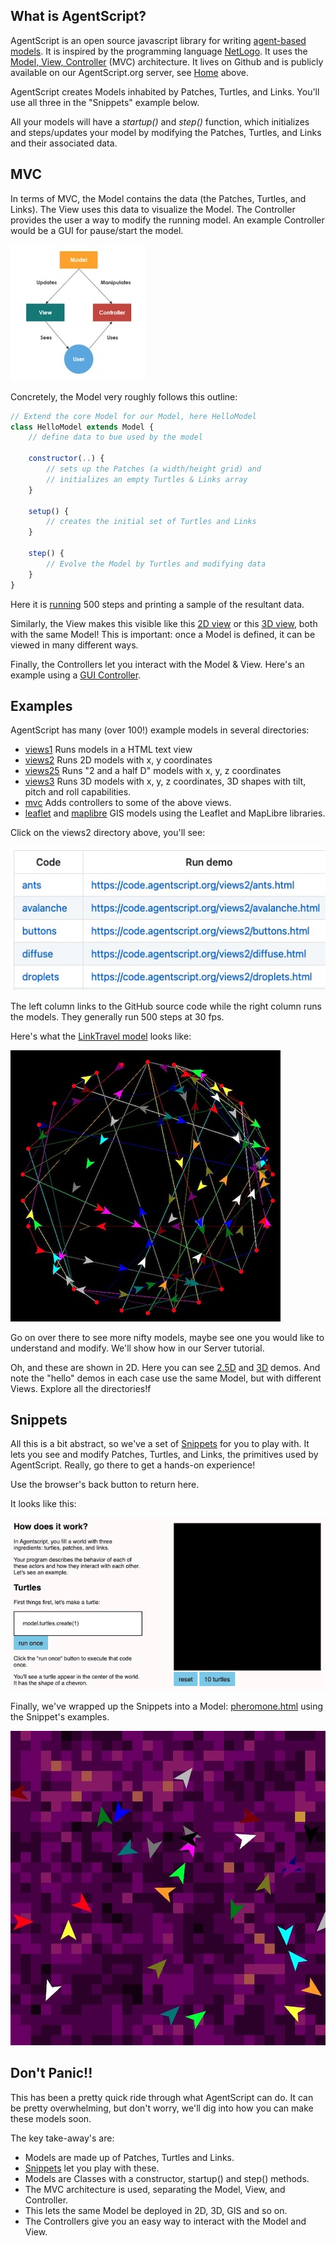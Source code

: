 ## What is AgentScript?

AgentScript is an open source javascript library for writing
[agent-based models](https://en.wikipedia.org/wiki/Agent-based_model).
It is inspired by the programming language
[NetLogo](https://ccl.northwestern.edu/netlogo). It uses the [Model, View, Controller](https://developer.mozilla.org/en-US/docs/Glossary/MVC) (MVC) architecture. It lives on Github and is publicly available on our AgentScript.org server, see [Home](https://code.agentscript.org/docs/) above.

AgentScript creates Models inhabited by Patches, Turtles, and Links. You'll use all three in the "Snippets" example below.

All your models will have a _startup()_ and _step()_ function, which initializes and steps/updates your model by modifying the Patches, Turtles, and Links and their associated data.

## MVC

In terms of MVC, the Model contains the data (the Patches, Turtles, and Links). The View uses this data to visualize the Model. The Controller provides the user a way to modify the running model. An example Controller would be a GUI for pause/start the model.

![Image](/config/cleantheme/static/MVC.jpg)

Concretely, the Model very roughly follows this outline:

```javascript
// Extend the core Model for our Model, here HelloModel
class HelloModel extends Model {
    // define data to bue used by the model

    constructor(..) {
        // sets up the Patches (a width/height grid) and
        // initializes an empty Turtles & Links array
    }

    setup() {
        // creates the initial set of Turtles and Links
    }

    step() {
        // Evolve the Model by Turtles and modifying data
    }
}
```

Here it is [running](https://code.agentscript.org/views1/hello.html) 500 steps and printing a sample of the resultant data.

Similarly, the View makes this visible like this [2D view](https://code.agentscript.org/views2/hello.html) or this [3D view](https://code.agentscript.org/views25/hello3d.html), both with the same Model! This is important: once a Model is defined, it can be viewed in many different ways.

Finally, the Controllers let you interact with the Model & View. Here's an example using a [GUI Controller](https://code.agentscript.org/mvc/helloGui.html).

## Examples

AgentScript has many (over 100!) example models in several directories:

-   [views1](https://code.agentscript.org/views1) Runs models in a HTML text view
-   [views2](https://code.agentscript.org/views2) Runs 2D models with x, y coordinates
-   [views25](https://code.agentscript.org/views25) Runs "2 and a half D" models with x, y, z coordinates
-   [views3](https://code.agentscript.org/views3) Runs 3D models with x, y, z coordinates, 3D shapes with tilt, pitch and roll capabilities.
-   [mvc](https://code.agentscript.org/mvc) Adds controllers to some of the above views.
-   [leaflet](https://code.agentscript.org/leaflet) and [maplibre](https://code.agentscript.org/maplibre) GIS models using the Leaflet and MapLibre libraries.

Click on the views2 directory above, you'll see:

<!-- You can see 2D versions [here](https://code.agentscript.org/views2/). -->

![Image](/config/cleantheme/static/Views2.jpg)

The left column links to the GitHub source code while the right column runs the models. They generally run 500 steps at 30 fps.

Here's what the [LinkTravel model](https://code.agentscript.org/views2/linktravel.html) looks like:

![Image](/config/cleantheme/static/LinkTravel.jpg)

Go on over there to see more nifty models, maybe see one you would like to understand and modify. We'll show how in our Server tutorial.

Oh, and these are shown in 2D. Here you can see [2.5D](https://code.agentscript.org/views25/) and [3D](https://code.agentscript.org/views3/) demos. And note the "hello" demos in each case use the same Model, but with different Views. Explore all the directories!f

## Snippets

All this is a bit abstract, so we've a set of [Snippets](https://code.agentscript.org/config/cleantheme/Snippets.html) for you to play with. It lets you see and modify Patches, Turtles, and Links, the primitives used by AgentScript. Really, go there to get a hands-on experience!

Use the browser's back button to return here.

It looks like this:

![Image](/config/cleantheme/static/Snippets.jpg)

Finally, we've wrapped up the Snippets into a Model: [pheromone.html](https://code.agentscript.org/views2/pheromone.html) using the Snippet's examples.

![Image](/config/cleantheme/static/PheromoneView.jpg)

## Don't Panic!!

This has been a pretty quick ride through what AgentScript can do.
It can be pretty overwhelming, but don't worry, we'll dig into how you can make these models soon.

The key take-away's are:

-   Models are made up of Patches, Turtles and Links.
-   [Snippets](https://code.agentscript.org/config/cleantheme/Snippets.html) let you play with these.
-   Models are Classes with a constructor, startup() and step() methods.
-   The MVC architecture is used, separating the Model, View, and Controller.
-   This lets the same Model be deployed in 2D, 3D, GIS and so on.
-   The Controllers give you an easy way to interact with the Model and View.

